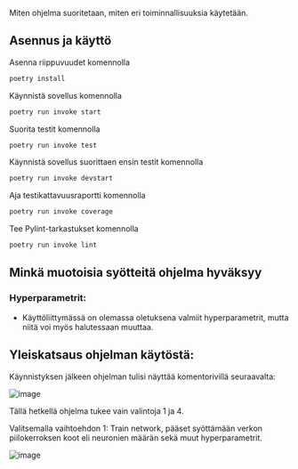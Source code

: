 Miten ohjelma suoritetaan, miten eri toiminnallisuuksia käytetään.
## Asennus ja käyttö
Asenna riippuvuudet komennolla

```bash
poetry install
```

Käynnistä sovellus komennolla

```bash
poetry run invoke start
```

Suorita testit komennolla

```bash
poetry run invoke test
```

Käynnistä sovellus suorittaen ensin testit komennolla
```bash
poetry run invoke devstart
```

Aja testikattavuusraportti komennolla

```bash
poetry run invoke coverage
```

Tee Pylint-tarkastukset komennolla

```bash
poetry run invoke lint
```
## Minkä muotoisia syötteitä ohjelma hyväksyy
### Hyperparametrit:
- Käyttöliittymässä on olemassa oletuksena valmiit hyperparametrit, mutta niitä voi myös halutessaan muuttaa.

## Yleiskatsaus ohjelman käytöstä:
Käynnistyksen jälkeen ohjelman tulisi näyttää komentorivillä seuraavalta:

![image](https://github.com/user-attachments/assets/34cd3f1b-22ec-4ce4-b254-dd4cf0bc1d33)

Tällä hetkellä ohjelma tukee vain valintoja 1 ja 4.

Valitsemalla vaihtoehdon 1: Train network, pääset syöttämään verkon piilokerroksen koot eli neuronien määrän sekä muut hyperparametrit.

![image](https://github.com/user-attachments/assets/b26fe0c4-c781-49e5-bfcb-379f312b66ba)


